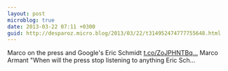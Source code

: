 ```yaml
---
layout: post
microblog: true
date: 2013-03-22 07:11 +0300
guid: http://desparoz.micro.blog/2013/03/22/t314952474777755648.html
---
```

Marco on the press and Google's Eric Schmidt [t.co/ZoJPHNTBq...](http://t.co/ZoJPHNTBqk) Marco Armant "When will the press stop listening to anything Eric Sch...
